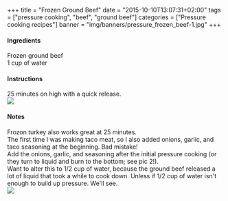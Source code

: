 +++
title = "Frozen Ground Beef"
date = "2015-10-10T13:07:31+02:00"
tags = ["pressure cooking", "beef", "ground beef"]
categories = ["Pressure cooking recipes"]
banner = "img/banners/pressure_frozen_beef-1.jpg"
+++

#### Ingredients
Frozen ground beef  
1 cup of water  

#### Instructions
25 minutes on high with a quick release.  
![](/cook/img/banners/pressure_frozen_beef-1.jpg)  

#### Notes
Frozon turkey also works great at 25 minutes.  
The first time I was making taco meat, so I also added onions, garlic, and taco seasoning at the beginning. Bad mistake!  
Add the onions, garlic, and seasoning after the initial pressure cooking (or they turn to liquid and burn to the bottom; see pic 2!).  
Want to alter this to 1/2 cup of water, because the ground beef released a lot of liquid that took a while to cook down. Unless if 1/2 cup of water isn't enough to build up pressure. We'll see.
<br>
![](/cook/img/banners/pressure_frozen_beef-2.jpg)
